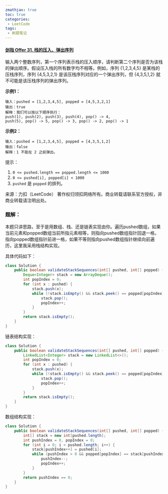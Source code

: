 ```yaml
---
zmathjax: true
toc: true
categories:
 - LeetCode
tags:
 - 刷题笔记
---
```


#### [剑指 Offer 31. 栈的压入、弹出序列](https://leetcode-cn.com/problems/zhan-de-ya-ru-dan-chu-xu-lie-lcof/)

输入两个整数序列，第一个序列表示栈的压入顺序，请判断第二个序列是否为该栈的弹出顺序。假设压入栈的所有数字均不相等。例如，序列 {1,2,3,4,5} 是某栈的压栈序列，序列 {4,5,3,2,1} 是该压栈序列对应的一个弹出序列，但 {4,3,5,1,2} 就不可能是该压栈序列的弹出序列。

<!--more-->

**示例1：**

```
输入：pushed = [1,2,3,4,5], popped = [4,5,3,2,1]
输出：true
解释：我们可以按以下顺序执行：
push(1), push(2), push(3), push(4), pop() -> 4,
push(5), pop() -> 5, pop() -> 3, pop() -> 2, pop() -> 1
```

**示例2：**

```
输入：pushed = [1,2,3,4,5], popped = [4,3,5,1,2]
输出：false
解释：1 不能在 2 之前弹出。
```

提示：

1. `0 <= pushed.length == popped.length <= 1000`
2. `0 <= pushed[i], popped[i] < 1000`
3. `pushed` 是 `popped` 的排列。

来源：力扣（LeetCode）
著作权归领扣网络所有。商业转载请联系官方授权，非商业转载请注明出处。

### 题解：

本题只讲思路，至于是用数组、栈、还是链表实现由你。遍历pushed数组，如果当前元素和popped数组当前所指元素相等，则指向pushed数组指针回退一格，指向popped数组指针前进一格，如果不等则指向pushed数组指针继续向前遍历，这里我采用栈结构实现。

具体代码如下：

```java
class Solution {
    public boolean validateStackSequences(int[] pushed, int[] popped) {
        Deque<Integer> stack = new ArrayDeque();
        int popIndex = 0;
        for (int x : pushed) {
            stack.push(x);
            while (!stack.isEmpty() && stack.peek() == popped[popIndex]) {
                stack.pop();
                popIndex++;
            }
        }
        return stack.isEmpty();
    }
}
```

链表结构实现：

```java
class Solution {
    public boolean validateStackSequences(int[] pushed, int[] popped) {
        LinkedList<Integer> stack = new LinkedList<>();
        int popIndex = 0;
        for (int x : pushed) {
            stack.push(x);
            while (!stack.isEmpty() && stack.peek() == popped[popIndex]) {
                stack.pop();
                popIndex++;
            }
        }
        return stack.isEmpty();
    }
}
```

数组结构实现：

```java
class Solution {
    public boolean validateStackSequences(int[] pushed, int[] popped) {
        int[] stack = new int[pushed.length];
        int pushIndex = 0, popIndex = 0;
        for (int i = 0; i < pushed.length; i++) {
            stack[pushIndex++] = pushed[i];
            while (pushIndex > 0 && popped[popIndex] == stack[pushIndex - 1]) {
                pushIndex--;
                popIndex++;
            }
        }
        return pushIndex == 0;
    }
}
```



